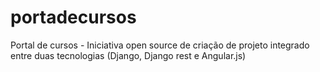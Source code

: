 # portadecursos
Portal de cursos - Iniciativa open source de criação de projeto integrado entre duas tecnologias (Django, Django rest e Angular.js)
